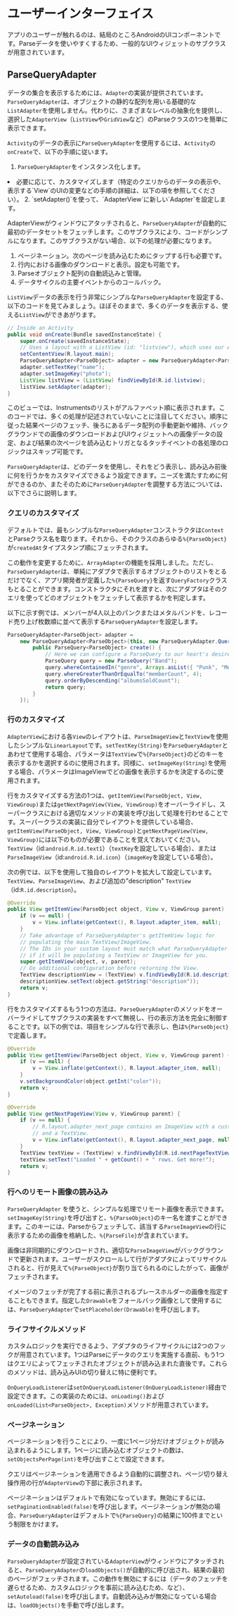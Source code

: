 # ユーザーインターフェイス

アプリのユーザーが触れるのは、結局のところAndroidのUIコンポーネントです。Parseデータを使いやすくするため、一般的なUIウィジェットのサブクラスが用意されています。

## ParseQueryAdapter

データの集合を表示するためには、`Adapter`の実装が提供されています。`ParseQueryAdapter`は、オブジェクトの静的な配列を用いる基礎的な`ListAdapter`を使用しません。代わりに、さまざまなレベルの抽象化を提供し、選択した`AdapterView`（`ListView`や`GridView`など）のParseクラスの1つを簡単に表示できます。

`Activity`のデータの表示に`ParseQueryAdapter`を使用するには、`Activity`の`onCreate`で、以下の手順に従います。

1.  `ParseQueryAdapter`をインスタンス化します。
<li>必要に応じて、カスタマイズします（特定のクエリからのデータの表示や、表示する`View`のUIの変更などの手順の詳細は、以下の項を参照してください）。
2.  `setAdapter()`を使って、`AdapterView`に新しい`Adapter`を設定します。

AdapterViewがウィンドウにアタッチされると、`ParseQueryAdapter`が自動的に最初のデータセットをフェッチします。このサブクラスにより、コードがシンプルになります。このサブクラスがない場合、以下の処理が必要になります。

1.  ページネーション。次のページを読み込むためにタップする行も必要です。
2.  行内における画像のダウンロードと表示。設定も可能です。
3.  Parseオブジェクト配列の自動読込みと管理。
4.  データサイクルの主要イベントからのコールバック。

`ListView`データの表示を行う非常にシンプルな`ParseQueryAdapter`を設定する、以下のコードを見てみましょう。ほぼそのままで、多くのデータを表示する、使える`ListView`ができあがります。

```java
// Inside an Activity
public void onCreate(Bundle savedInstanceState) {
    super.onCreate(savedInstanceState);
    // Uses a layout with a ListView (id: "listview"), which uses our Adapter.
    setContentView(R.layout.main);
    ParseQueryAdapter<ParseObject> adapter = new ParseQueryAdapter<ParseObject>(this, "Instrument");
    adapter.setTextKey("name");
    adapter.setImageKey("photo");
    ListView listView = (ListView) findViewById(R.id.listview);
    listView.setAdapter(adapter);
}
```

このビューでは、Instrumentsのリストがアルファベット順に表示されます。このコードでは、多くの処理が記述されていないことに注目してください。順序に従った結果ページのフェッチ、後ろにあるデータ配列の手動更新や維持、バックグラウンドでの画像のダウンロードおよびUIウィジェットへの画像データの設定、および結果の次ページを読み込むトリガとなるタッチイベントの各処理のロジックはスキップ可能です。

`ParseQueryAdapter`は、どのデータを使用し、それをどう表示し、読み込み前後に何を行うかをカスタマイズできるよう設定できます。ニーズを満たすために何ができるのか、またそのために`ParseQueryAdapter`を調整する方法については、以下でさらに説明します。


### クエリのカスタマイズ

デフォルトでは、最もシンプルな`ParseQueryAdapter`コンストラクタは`Context`とParseクラス名を取ります。それから、そのクラスのあらゆる`%{ParseObject}`が`createdAt`タイプスタンプ順にフェッチされます。

この動作を変更するために、`ArrayAdapter`の機能を採用しました。ただし、`ParseQueryAdapter`は、単純にアダプタで表示するオブジェクトのリストをとるだけでなく、アプリ開発者が定義した`%{ParseQuery}`を返す`QueryFactory`クラスもとることができます。コンストラクタにそれを渡すと、次にアダプタはそのクエリを使ってどのオブジェクトをフェッチして表示するかを判定します。

以下に示す例では、メンバーが4人以上のパンクまたはメタルバンドを、レコード売り上げ枚数順に並べて表示する`ParseQueryAdapter`を設定します。

```java
ParseQueryAdapter<ParseObject> adapter =
    new ParseQueryAdapter<ParseObject>(this, new ParseQueryAdapter.QueryFactory<ParseObject>() {
        public ParseQuery<ParseObject> create() {
            // Here we can configure a ParseQuery to our heart's desire.
            ParseQuery query = new ParseQuery("Band");
            query.whereContainedIn("genre", Arrays.asList({ "Punk", "Metal" }));
            query.whereGreaterThanOrEqualTo("memberCount", 4);
            query.orderByDescending("albumsSoldCount");
            return query;
        }
    });
```

### 行のカスタマイズ

`AdapterView`における各`View`のレイアウトは、`ParseImageView`と`TextView`を使用したシンプルな`LinearLayout`です。`setTextKey(String)`を`ParseQueryAdapter`とあわせて使用する場合、パラメータは`TextView`で`%{ParseObject}`のどのキーを表示するかを選択するのに使用されます。同様に、`setImageKey(String)`を使用する場合、パラメータはImageViewでどの画像を表示するかを決定するのに使用されます。

行をカスタマイズする方法の1つは、`getItemView(ParseObject, View, ViewGroup)`または`getNextPageView(View, ViewGroup)`をオーバーライドし、スーパークラスにおける適切なメソッドの実装を呼び出して処理を行わせることです。スーパークラスの実装に自分でレイアウトを提供している場合、`getItemView(ParseObject, View, ViewGroup)`と`getNextPageView(View, ViewGroup)`には以下のものが必要であることを覚えておいてください。`TextView`（id:`android.R.id.text1`）（`textKey`を設定している場合）、または`ParseImageView`（id:`android.R.id.icon`）（`imageKey`を設定している場合）。

次の例では、以下を使用して独自のレイアウトを拡大して設定しています。`TextView`、`ParseImageView`、および追加の&quot;description&quot; `TextView`（id:`R.id.description`）。

```java
@Override
public View getItemView(ParseObject object, View v, ViewGroup parent) 
    if (v == null) {
        v = View.inflate(getContext(), R.layout.adapter_item, null);
    }
    // Take advantage of ParseQueryAdapter's getItemView logic for
    // populating the main TextView/ImageView.
    // The IDs in your custom layout must match what ParseQueryAdapter expects
    // if it will be populating a TextView or ImageView for you.
    super.getItemView(object, v, parent);
    // Do additional configuration before returning the View.
    TextView descriptionView = (TextView) v.findViewById(R.id.description);
    descriptionView.setText(object.getString("description"));
    return v;
}
```

行をカスタマイズするもう1つの方法は、`ParseQueryAdapter`のメソッドをオーバーライドしてサブクラスの実装をすべて無視し、行の表示方法を完全に制御することです。以下の例では、項目をシンプルな行で表示し、色は`%{ParseObject}`で定義します。

```java
@Override
public View getItemView(ParseObject object, View v, ViewGroup parent) {
    if (v == null) {
        v = View.inflate(getContext(), R.layout.adapter_item, null);
    }
    v.setBackgroundColor(object.getInt("color"));
    return v;
}

@Override
public View getNextPageView(View v, ViewGroup parent) {
    if (v == null) {
        // R.layout.adapter_next_page contains an ImageView with a custom graphic
        // and a TextView.
        v = View.inflate(getContext(), R.layout.adapter_next_page, null);
    }
    TextView textView = (TextView) v.findViewById(R.id.nextPageTextViewId);
    textView.setText("Loaded " + getCount() + " rows. Get more!");
    return v;
}
```

### 行へのリモート画像の読み込み

`ParseQueryAdapter` を使うと、シンプルな処理でリモート画像を表示できます。`setImageKey(String)`を呼び出すと、`%{ParseObject}`のキー名を渡すことができます。このキーには、Parseからフェッチして、該当する`ParseImageView`の行に表示するための画像を格納した、`%{ParseFile}`が含まれています。

画像は非同期的にダウンロードされ、適切な`ParseImageView`がバックグラウンドで更新されます。ユーザーがスクロールして行がアダプタによってリサイクルされると、行が見えて`%{ParseObject}`が割り当てられるのにしたがって、画像がフェッチされます。

イメージのフェッチが完了する前に表示されるプレースホルダーの画像を指定することもできます。指定した`Drawable`をフォールバック画像として使用するには、`ParseQueryAdapter`で`setPlaceholder(Drawable)`を呼び出します。

### ライフサイクルメソッド

カスタムロジックを実行できるよう、アダプタのライフサイクルには2つのフックが用意されています。1つはParseにデータのクエリを実施する直前、もう1つはクエリによってフェッチされたオブジェクトが読み込まれた直後です。これらのメソッドは、読み込みUIの切り替えに特に便利です。

`OnQueryLoadListener`は`setOnQueryLoadListener(OnQueryLoadListener)`経由で設定できます。この実装のためには、`onLoading()`および`onLoaded(List<ParseObject>, Exception)`メソッドが用意されています。

### ページネーション

ページネーションを行うことにより、一度に1ページ分だけオブジェクトが読み込まれるようにします。1ページに読み込むオブジェクトの数は、`setObjectsPerPage(int)`を呼び出すことで設定できます。

クエリはページネーションを適用できるよう自動的に調整され、ページ切り替え操作用の行が`AdapterView`の下部に表示されます。

ページネーションはデフォルトで有効になっています。無効にするには、`setPaginationEnabled(false)`を呼び出します。ページネーションが無効の場合、`ParseQueryAdapter`はデフォルトで`%{ParseQuery}`の結果に100件までという制限をかけます。

### データの自動読み込み

`ParseQueryAdapter`が設定されている`AdapterView`がウィンドウにアタッチされると、`ParseQueryAdapter`の`loadObjects()`が自動的に呼び出され、結果の最初のページがフェッチされます。この動作を無効にするには（データのフェッチを遅らせるため、カスタムロジックを事前に読み込むため、など）、`setAutoload(false)`を呼び出します。自動読み込みが無効になっている場合は、`loadObjects()`を手動で呼び出します。
